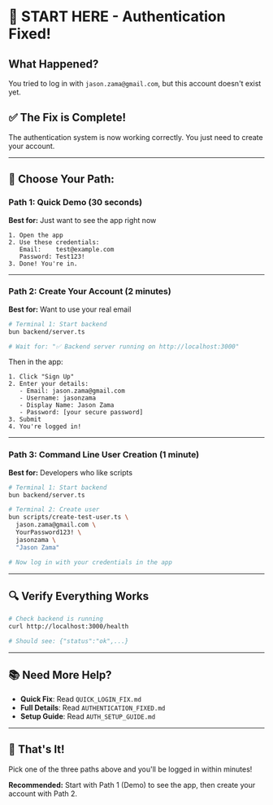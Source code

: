 # 🚀 START HERE - Authentication Fixed!

## What Happened?
You tried to log in with `jason.zama@gmail.com`, but this account doesn't exist yet.

## ✅ The Fix is Complete!
The authentication system is now working correctly. You just need to create your account.

---

## 🎯 Choose Your Path:

### Path 1: Quick Demo (30 seconds)
**Best for:** Just want to see the app right now

```
1. Open the app
2. Use these credentials:
   Email:    test@example.com
   Password: Test123!
3. Done! You're in.
```

---

### Path 2: Create Your Account (2 minutes)
**Best for:** Want to use your real email

```bash
# Terminal 1: Start backend
bun backend/server.ts

# Wait for: "✅ Backend server running on http://localhost:3000"
```

Then in the app:
```
1. Click "Sign Up"
2. Enter your details:
   - Email: jason.zama@gmail.com
   - Username: jasonzama
   - Display Name: Jason Zama
   - Password: [your secure password]
3. Submit
4. You're logged in!
```

---

### Path 3: Command Line User Creation (1 minute)
**Best for:** Developers who like scripts

```bash
# Terminal 1: Start backend
bun backend/server.ts

# Terminal 2: Create user
bun scripts/create-test-user.ts \
  jason.zama@gmail.com \
  YourPassword123! \
  jasonzama \
  "Jason Zama"

# Now log in with your credentials in the app
```

---

## 🔍 Verify Everything Works

```bash
# Check backend is running
curl http://localhost:3000/health

# Should see: {"status":"ok",...}
```

---

## 📚 Need More Help?

- **Quick Fix**: Read `QUICK_LOGIN_FIX.md`
- **Full Details**: Read `AUTHENTICATION_FIXED.md`
- **Setup Guide**: Read `AUTH_SETUP_GUIDE.md`

---

## 🎉 That's It!

Pick one of the three paths above and you'll be logged in within minutes!

**Recommended:** Start with Path 1 (Demo) to see the app, then create your account with Path 2.
